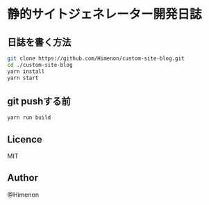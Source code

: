 # 静的サイトジェネレーター開発日誌

## 日誌を書く方法

```bash
git clone https://github.com/Himenon/custom-site-blog.git
cd ./custom-site-blog
yarn install
yarn start
```

## git pushする前

```bash
yarn run build
```

## Licence 

MIT

## Author

@Himenon
